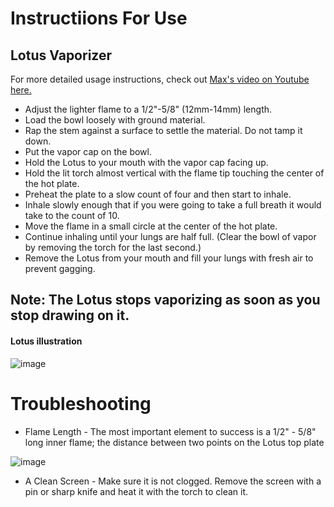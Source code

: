 # Instructiions For Use
## Lotus Vaporizer

For more detailed usage instructions, check out [Max's video on Youtube here.](http://www.youtube.com/user/MaxJitter1?blend=3&ob=0)


- Adjust the lighter flame to a 1/2"-5/8" (12mm-14mm) length. 
- Load the bowl loosely with ground material. 
- Rap the stem against a surface to settle the material. Do not tamp it down.
- Put the vapor cap on the bowl.
- Hold the Lotus to your mouth with the vapor cap facing up. 
- Hold the lit torch almost vertical with the flame tip touching the center of the hot plate.
- Preheat the plate to a slow count of four and then start to inhale. 
- Inhale slowly enough that if you were going to take a full breath it would take to the count of 10.
- Move the flame in a small circle at the center of the hot plate.
- Continue inhaling until your lungs are half full. (Clear the bowl of vapor by removing the torch for the last second.)
- Remove the Lotus from your mouth and fill your lungs with fresh air to prevent gagging.

## Note: The Lotus stops vaporizing as soon as you stop drawing on it.
#### Lotus illustration

![image](https://user-images.githubusercontent.com/104687767/167318889-1189b0f5-1b4d-4dcf-86ea-9b73d41473ca.png)


# Troubleshooting

- Flame Length - The most important element to success is a 1/2" - 5/8" long inner flame; the distance between two points on the Lotus top plate

![image](https://user-images.githubusercontent.com/104687767/167318912-8fd8867a-5def-49bd-aa21-f92d1c0232ce.png)

- A Clean Screen - Make sure it is not clogged. Remove the screen with a pin or sharp knife and heat it with the torch to clean it.
